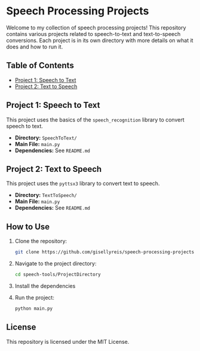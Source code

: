 # Speech Processing Projects

Welcome to my collection of speech processing projects! This repository contains various projects related to speech-to-text and text-to-speech conversions. Each project is in its own directory with more details on what it does and how to run it.

## Table of Contents

- [Project 1: Speech to Text](SpeechToText)
- [Project 2: Text to Speech](TextToSpeech)


## Project 1: Speech to Text

This project uses the basics of the `speech_recognition` library to convert speech to text.

- **Directory:** `SpeechToText/`
- **Main File:** `main.py`
- **Dependencies:** See `README.md`

## Project 2: Text to Speech

This project uses the `pyttsx3` library to convert text to speech.

- **Directory:** `TextToSpeech/`
- **Main File:** `main.py`
- **Dependencies:** See `README.md`



## How to Use

1. Clone the repository:
    ```sh
    git clone https://github.com/gisellyreis/speech-processing-projects.git
    ```
2. Navigate to the project directory:
    ```sh
    cd speech-tools/ProjectDirectory
    ```
3. Install the dependencies

4. Run the project:
    ```sh
    python main.py
    ```

## License

This repository is licensed under the MIT License.
